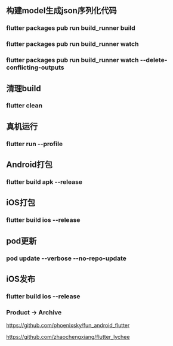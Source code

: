 ## 构建model生成json序列化代码
### flutter packages pub run build_runner build
### flutter packages pub run build_runner watch
### flutter packages pub run build_runner watch --delete-conflicting-outputs

## 清理build
### flutter clean

## 真机运行
### flutter run --profile

## Android打包
### flutter build apk --release

## iOS打包
### flutter build ios --release

## pod更新
### pod update --verbose --no-repo-update

## iOS发布
### flutter build ios --release
### Product -> Archive

https://github.com/phoenixsky/fun_android_flutter

https://github.com/zhaochengxiang/flutter_lychee